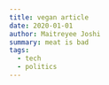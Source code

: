 ```yaml
---
title: vegan article
date: 2020-01-01
author: Maitreyee Joshi
summary: meat is bad
tags:
  - tech
  - politics
---
```

